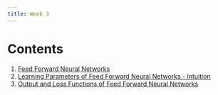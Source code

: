 ```yaml
---
title: Week 3
---
```

# Contents
1. [Feed Forward Neural Networks](feed-forward-neural-networks)
2. [Learning Parameters of Feed Forward Neural Networks - Intuition](learning-parameters-intuition)
3. [Output and Loss Functions of Feed Forward Neural Networks](output-and-loss-functions)

